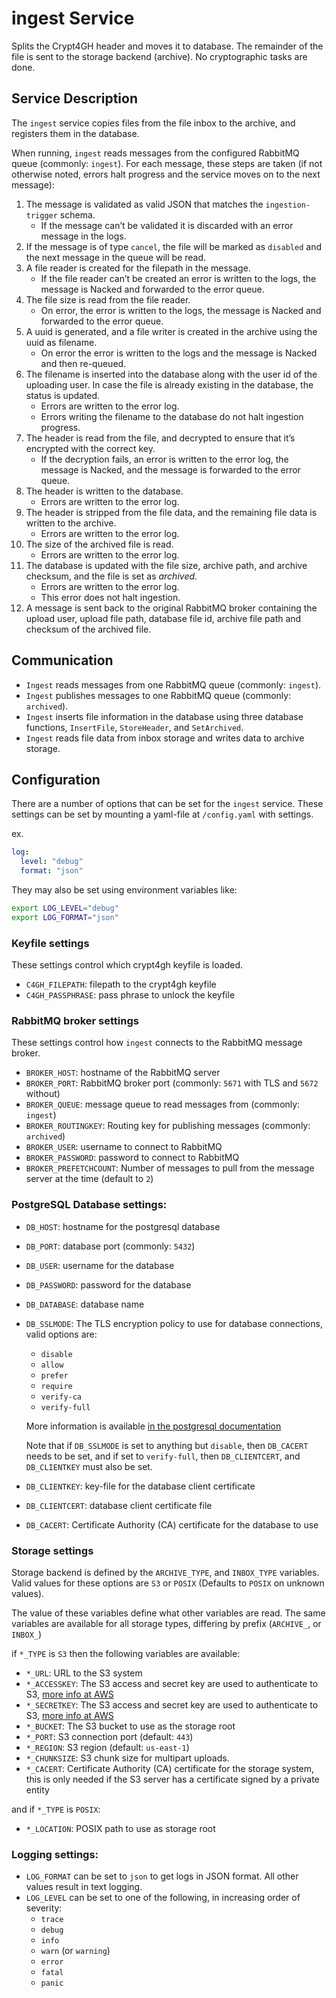 # ingest Service

Splits the Crypt4GH header and moves it to database. The remainder of the file
is sent to the storage backend (archive). No cryptographic tasks are done.

## Service Description

The `ingest` service copies files from the file inbox to the archive, and registers them in the database.

When running, `ingest` reads messages from the configured RabbitMQ queue (commonly: `ingest`).
For each message, these steps are taken (if not otherwise noted, errors halt progress and the service moves on to the next message):

1. The message is validated as valid JSON that matches the `ingestion-trigger` schema.
    - If the message can’t be validated it is discarded with an error message in the logs.
2. If the message is of type `cancel`, the file will be marked as `disabled` and the next message in the queue will be read.
3. A file reader is created for the filepath in the message.
    - If the file reader can’t be created an error is written to the logs, the message is Nacked and forwarded to the error queue.
4. The file size is read from the file reader.
    - On error, the error is written to the logs, the message is Nacked and forwarded to the error queue.
5. A uuid is generated, and a file writer is created in the archive using the uuid as filename.
    - On error the error is written to the logs and the message is Nacked and then re-queued.
6. The filename is inserted into the database along with the user id of the uploading user. In case the file is already existing in the database, the status is updated.
    - Errors are written to the error log.
    - Errors writing the filename to the database do not halt ingestion progress.
7. The header is read from the file, and decrypted to ensure that it’s encrypted with the correct key.
    - If the decryption fails, an error is written to the error log, the message is Nacked, and the message is forwarded to the error queue.
8. The header is written to the database.
    - Errors are written to the error log.
9. The header is stripped from the file data, and the remaining file data is written to the archive.
    - Errors are written to the error log.
10. The size of the archived file is read.
    - Errors are written to the error log.
11. The database is updated with the file size, archive path, and archive checksum, and the file is set as *archived*.
    - Errors are written to the error log.
    - This error does not halt ingestion.
12. A message is sent back to the original RabbitMQ broker containing the upload user, upload file path, database file id, archive file path and checksum of the archived file.

## Communication

- `Ingest` reads messages from one RabbitMQ queue (commonly: `ingest`).
- `Ingest` publishes messages to one RabbitMQ queue (commonly: `archived`).
- `Ingest` inserts file information in the database using three database functions, `InsertFile`, `StoreHeader`, and `SetArchived`.
- `Ingest` reads file data from inbox storage and writes data to archive storage.

## Configuration

There are a number of options that can be set for the `ingest` service.
These settings can be set by mounting a yaml-file at `/config.yaml` with settings.

ex.
```yaml
log:
  level: "debug"
  format: "json"
```
They may also be set using environment variables like:
```bash
export LOG_LEVEL="debug"
export LOG_FORMAT="json"
```

### Keyfile settings

These settings control which crypt4gh keyfile is loaded.

 - `C4GH_FILEPATH`: filepath to the crypt4gh keyfile
 - `C4GH_PASSPHRASE`: pass phrase to unlock the keyfile

### RabbitMQ broker settings

These settings control how `ingest` connects to the RabbitMQ message broker.

- `BROKER_HOST`: hostname of the RabbitMQ server
- `BROKER_PORT`: RabbitMQ broker port (commonly: `5671` with TLS and `5672` without)
- `BROKER_QUEUE`: message queue to read messages from (commonly: `ingest`)
- `BROKER_ROUTINGKEY`: Routing key for publishing messages (commonly: `archived`)
- `BROKER_USER`: username to connect to RabbitMQ
- `BROKER_PASSWORD`: password to connect to RabbitMQ
- `BROKER_PREFETCHCOUNT`: Number of messages to pull from the message server at the time (default to `2`)

### PostgreSQL Database settings:

- `DB_HOST`: hostname for the postgresql database
- `DB_PORT`: database port (commonly: `5432`)
- `DB_USER`: username for the database
- `DB_PASSWORD`: password for the database
- `DB_DATABASE`: database name
- `DB_SSLMODE`: The TLS encryption policy to use for database connections, valid options are:
  - `disable`
  - `allow`
  - `prefer`
  - `require`
  - `verify-ca`
  - `verify-full`

  More information is available
  [in the postgresql documentation](https://www.postgresql.org/docs/current/libpq-ssl.html#LIBPQ-SSL-PROTECTION)

  Note that if `DB_SSLMODE` is set to anything but `disable`, then `DB_CACERT` needs to be set,
  and if set to `verify-full`, then `DB_CLIENTCERT`, and `DB_CLIENTKEY` must also be set.

- `DB_CLIENTKEY`: key-file for the database client certificate
- `DB_CLIENTCERT`: database client certificate file
- `DB_CACERT`: Certificate Authority (CA) certificate for the database to use

### Storage settings

Storage backend is defined by the `ARCHIVE_TYPE`, and `INBOX_TYPE` variables.
Valid values for these options are `S3` or `POSIX`
(Defaults to `POSIX` on unknown values).

The value of these variables define what other variables are read.
The same variables are available for all storage types, differing by prefix (`ARCHIVE_`, or  `INBOX_`)

if `*_TYPE` is `S3` then the following variables are available:
 - `*_URL`: URL to the S3 system
 - `*_ACCESSKEY`: The S3 access and secret key are used to authenticate to S3,
 [more info at AWS](https://docs.aws.amazon.com/general/latest/gr/aws-sec-cred-types.html#access-keys-and-secret-access-keys)
 - `*_SECRETKEY`: The S3 access and secret key are used to authenticate to S3,
 [more info at AWS](https://docs.aws.amazon.com/general/latest/gr/aws-sec-cred-types.html#access-keys-and-secret-access-keys)
 - `*_BUCKET`: The S3 bucket to use as the storage root
 - `*_PORT`: S3 connection port (default: `443`)
 - `*_REGION`: S3 region (default: `us-east-1`)
 - `*_CHUNKSIZE`: S3 chunk size for multipart uploads.
 - `*_CACERT`: Certificate Authority (CA) certificate for the storage system, this is only needed if the S3 server has a certificate signed by a private entity

and if `*_TYPE` is `POSIX`:
 - `*_LOCATION`: POSIX path to use as storage root

### Logging settings:

- `LOG_FORMAT` can be set to `json` to get logs in JSON format. All other values result in text logging.
- `LOG_LEVEL` can be set to one of the following, in increasing order of severity:
  - `trace`
  - `debug`
  - `info`
  - `warn` (or `warning`)
  - `error`
  - `fatal`
  - `panic`
